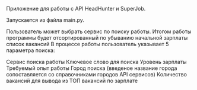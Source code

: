 Приложение для работы с API HeadHunter и SuperJob.

Запускается из файла main.py.

Пользователь может выбрать сервис по поиску работы. Итогом работы программы будет отсортированный по убыванию начальной зарплаты список вакансий В процессе работы пользователь указывает 5 параметра поиска:

Сервис поиска работы
Ключевое слово для поиска
Уровень зарплаты
Требуемый опыт работы
Город поиска (введеное название города сопоставляется со справочниками городов API сервисов)
Количество вакансий для вывода из ТОП вакансий по зарплате